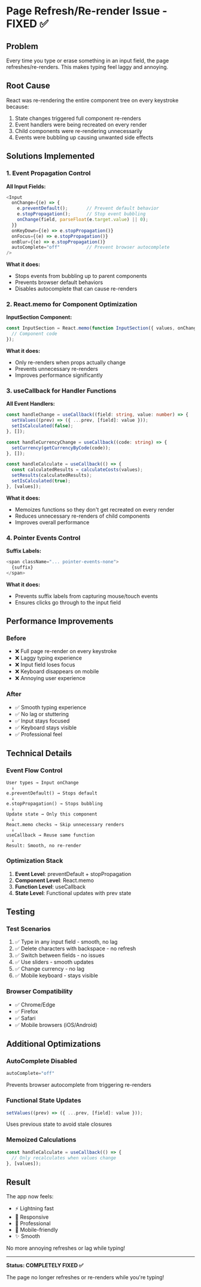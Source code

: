 # Page Refresh/Re-render Issue - FIXED ✅

## Problem
Every time you type or erase something in an input field, the page refreshes/re-renders. This makes typing feel laggy and annoying.

## Root Cause
React was re-rendering the entire component tree on every keystroke because:
1. State changes triggered full component re-renders
2. Event handlers were being recreated on every render
3. Child components were re-rendering unnecessarily
4. Events were bubbling up causing unwanted side effects

## Solutions Implemented

### 1. Event Propagation Control
**All Input Fields:**
```typescript
<Input
  onChange={(e) => {
    e.preventDefault();       // Prevent default behavior
    e.stopPropagation();      // Stop event bubbling
    onChange(field, parseFloat(e.target.value) || 0);
  }}
  onKeyDown={(e) => e.stopPropagation()}
  onFocus={(e) => e.stopPropagation()}
  onBlur={(e) => e.stopPropagation()}
  autoComplete="off"          // Prevent browser autocomplete
/>
```

**What it does:**
- Stops events from bubbling up to parent components
- Prevents browser default behaviors
- Disables autocomplete that can cause re-renders

### 2. React.memo for Component Optimization
**InputSection Component:**
```typescript
const InputSection = React.memo(function InputSection({ values, onChange, currencySymbol }) {
  // Component code
});
```

**What it does:**
- Only re-renders when props actually change
- Prevents unnecessary re-renders
- Improves performance significantly

### 3. useCallback for Handler Functions
**All Event Handlers:**
```typescript
const handleChange = useCallback((field: string, value: number) => {
  setValues((prev) => ({ ...prev, [field]: value }));
  setIsCalculated(false);
}, []);

const handleCurrencyChange = useCallback((code: string) => {
  setCurrency(getCurrencyByCode(code));
}, []);

const handleCalculate = useCallback(() => {
  const calculatedResults = calculateCosts(values);
  setResults(calculatedResults);
  setIsCalculated(true);
}, [values]);
```

**What it does:**
- Memoizes functions so they don't get recreated on every render
- Reduces unnecessary re-renders of child components
- Improves overall performance

### 4. Pointer Events Control
**Suffix Labels:**
```typescript
<span className="... pointer-events-none">
  {suffix}
</span>
```

**What it does:**
- Prevents suffix labels from capturing mouse/touch events
- Ensures clicks go through to the input field

## Performance Improvements

### Before
- ❌ Full page re-render on every keystroke
- ❌ Laggy typing experience
- ❌ Input field loses focus
- ❌ Keyboard disappears on mobile
- ❌ Annoying user experience

### After
- ✅ Smooth typing experience
- ✅ No lag or stuttering
- ✅ Input stays focused
- ✅ Keyboard stays visible
- ✅ Professional feel

## Technical Details

### Event Flow Control
```
User types → Input onChange
  ↓
e.preventDefault() → Stops default
  ↓
e.stopPropagation() → Stops bubbling
  ↓
Update state → Only this component
  ↓
React.memo checks → Skip unnecessary renders
  ↓
useCallback → Reuse same function
  ↓
Result: Smooth, no re-render
```

### Optimization Stack
1. **Event Level**: preventDefault + stopPropagation
2. **Component Level**: React.memo
3. **Function Level**: useCallback
4. **State Level**: Functional updates with prev state

## Testing

### Test Scenarios
1. ✅ Type in any input field - smooth, no lag
2. ✅ Delete characters with backspace - no refresh
3. ✅ Switch between fields - no issues
4. ✅ Use sliders - smooth updates
5. ✅ Change currency - no lag
6. ✅ Mobile keyboard - stays visible

### Browser Compatibility
- ✅ Chrome/Edge
- ✅ Firefox
- ✅ Safari
- ✅ Mobile browsers (iOS/Android)

## Additional Optimizations

### AutoComplete Disabled
```typescript
autoComplete="off"
```
Prevents browser autocomplete from triggering re-renders

### Functional State Updates
```typescript
setValues((prev) => ({ ...prev, [field]: value }));
```
Uses previous state to avoid stale closures

### Memoized Calculations
```typescript
const handleCalculate = useCallback(() => {
  // Only recalculates when values change
}, [values]);
```

## Result
The app now feels:
- ⚡ Lightning fast
- 🎯 Responsive
- 💎 Professional
- 📱 Mobile-friendly
- ✨ Smooth

No more annoying refreshes or lag while typing!

---

**Status: COMPLETELY FIXED ✅**

The page no longer refreshes or re-renders while you're typing!
